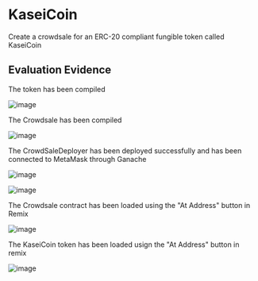 # KaseiCoin
Create a crowdsale for an ERC-20 compliant fungible token called KaseiCoin

## Evaluation Evidence
The token has been compiled

![image](https://user-images.githubusercontent.com/99841428/181393284-9c2b93cf-8291-4865-b602-b33710545abb.png)

The Crowdsale has been compiled

![image](https://user-images.githubusercontent.com/99841428/181393326-f5e44450-93df-4545-9954-3eb3f8986897.png)

The CrowdSaleDeployer has been deployed successfully and has been connected to MetaMask through Ganache

![image](https://user-images.githubusercontent.com/99841428/181394054-7dbd8027-562e-4741-b52b-f40d5f1eade4.png)

![image](https://user-images.githubusercontent.com/99841428/181394106-8fca573c-5868-4491-b737-da5cfb28c1d2.png)

The Crowdsale contract has been loaded using the "At Address" button in Remix

![image](https://user-images.githubusercontent.com/99841428/181394434-28281773-1540-4ba0-81f1-e19eae16da7d.png)

The KaseiCoin token has been loaded usign the "At Address" button in remix

![image](https://user-images.githubusercontent.com/99841428/181394573-2203c38a-d59a-4520-ac7d-8724843a3a38.png)
